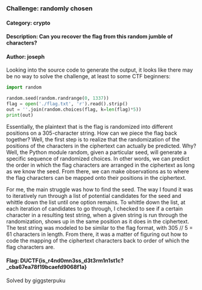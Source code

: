 ### Challenge: randomly chosen

#### Category: crypto

#### Description: Can you recover the flag from this random jumble of characters?

#### Author: joseph

Looking into the source code to generate the output, it looks like there may be no way to solve the challenge, at least to some CTF beginners:

```python
import random

random.seed(random.randrange(0, 1337))
flag = open('./flag.txt', 'r').read().strip()
out = ''.join(random.choices(flag, k=len(flag)*5))
print(out)
```

Essentially, the plaintext that is the flag is randomized into different positions on a 305-character string. How can we piece the flag back together? Well, the first step is to realize that the randomization of the positions of the characters in the ciphertext can actually be predicted. Why? Well, the Python module random, given a particular seed, will generate a specific sequence of randomized choices. In other words, we can predict the order in which the flag characters are arranged in the ciphertext as long as we know the seed. From there, we can make observations as to where the flag characters can be mapped onto their positions in the ciphertext.

For me, the main struggle was how to find the seed. The way I found it was to iteratively run through a list of potential candidates for the seed and whittle down the list until one option remains. To whittle down the list, at each iteration of candidates to go through, I checked to see if a certain character in a resulting test string, when a given string is run through the randomization, shows up in the same position as it does in the ciphertext. The test string was modeled to be similar to the flag format, with 305 // 5 = 61 characters in length. From there, it was a matter of figuring out how to code the mapping of the ciphertext characters back to order of which the flag characters are.

#### Flag: DUCTF{is_r4nd0mn3ss_d3t3rm1n1st1c?_cba67ea78f19bcaefd9068f1a}

Solved by giggsterpuku

